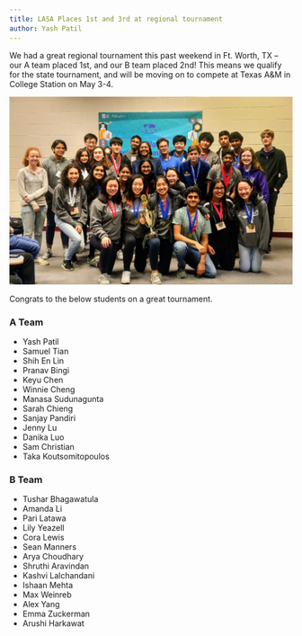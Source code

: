 ```yaml
---
title: LASA Places 1st and 3rd at regional tournament
author: Yash Patil
---
```


We had a great regional tournament this past weekend in Ft. Worth, TX – our A team placed 1st, and our B team placed 2nd! This means we qualify for the state tournament, and will be moving on to compete at Texas A&M in College Station on May 3-4.

![](assets/img/regionals_team_2019.jpg)

Congrats to the below students on a great tournament.

### A Team
* Yash Patil
* Samuel Tian
* Shih En Lin
* Pranav Bingi
* Keyu Chen
* Winnie Cheng
* Manasa Sudunagunta
* Sarah Chieng
* Sanjay Pandiri
* Jenny Lu
* Danika Luo
* Sam Christian
* Taka Koutsomitopoulos

### B Team
* Tushar Bhagawatula
* Amanda Li
* Pari Latawa
* Lily Yeazell
* Cora Lewis
* Sean Manners
* Arya Choudhary
* Shruthi Aravindan
* Kashvi Lalchandani
* Ishaan Mehta
* Max Weinreb
* Alex Yang
* Emma Zuckerman
* Arushi Harkawat